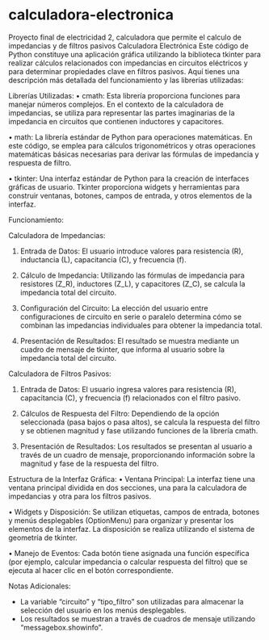 # calculadora-electronica
Proyecto final de electricidad 2, calculadora que permite el calculo de impedancias y de filtros pasivos 
Calculadora Electrónica
Este código de Python constituye una aplicación gráfica utilizando la biblioteca tkinter para realizar cálculos relacionados con impedancias en circuitos eléctricos y para determinar propiedades clave en filtros pasivos. Aquí tienes una descripción más detallada del funcionamiento y las librerías utilizadas:

Librerías Utilizadas:
•	cmath: Esta librería proporciona funciones para manejar números complejos. En el contexto de la calculadora de impedancias, se utiliza para representar las partes imaginarias de la impedancia en circuitos que contienen inductores y capacitores.

•	math: La librería estándar de Python para operaciones matemáticas. En este código, se emplea para cálculos trigonométricos y otras operaciones matemáticas básicas necesarias para derivar las fórmulas de impedancia y respuesta de filtro.

•	tkinter: Una interfaz estándar de Python para la creación de interfaces gráficas de usuario. Tkinter proporciona widgets y herramientas para construir ventanas, botones, campos de entrada, y otros elementos de la interfaz.

Funcionamiento:

Calculadora de Impedancias:

1.	Entrada de Datos: El usuario introduce valores para resistencia (R), inductancia (L), capacitancia (C), y frecuencia (f).

2.	Cálculo de Impedancia: Utilizando las fórmulas de impedancia para resistores (Z_R), inductores (Z_L), y capacitores (Z_C), se calcula la impedancia total del circuito.


3.	Configuración del Circuito: La elección del usuario entre configuraciones de circuito en serie o paralelo determina cómo se combinan las impedancias individuales para obtener la impedancia total.

4.	Presentación de Resultados: El resultado se muestra mediante un cuadro de mensaje de tkinter, que informa al usuario sobre la impedancia total del circuito.


Calculadora de Filtros Pasivos:
1.	Entrada de Datos: El usuario ingresa valores para resistencia (R), capacitancia (C), y frecuencia (f) relacionados con el filtro pasivo.

2.	Cálculos de Respuesta del Filtro: Dependiendo de la opción seleccionada (pasa bajos o pasa altos), se calcula la respuesta del filtro y se obtienen magnitud y fase utilizando funciones de la librería cmath.


3.	Presentación de Resultados: Los resultados se presentan al usuario a través de un cuadro de mensaje, proporcionando información sobre la magnitud y fase de la respuesta del filtro.

Estructura de la Interfaz Gráfica:
•	Ventana Principal: La interfaz tiene una ventana principal dividida en dos secciones, una para la calculadora de impedancias y otra para los filtros pasivos.

•	Widgets y Disposición: Se utilizan etiquetas, campos de entrada, botones y menús desplegables (OptionMenu) para organizar y presentar los elementos de la interfaz. La disposición se realiza utilizando el sistema de geometría de tkinter.

•	Manejo de Eventos: Cada botón tiene asignada una función específica (por ejemplo, calcular impedancia o calcular respuesta del filtro) que se ejecuta al hacer clic en el botón correspondiente.

Notas Adicionales:
- La variable “circuito” y “tipo_filtro” son utilizadas para almacenar la selección del usuario en los menús desplegables.
- Los resultados se muestran a través de cuadros de mensaje utilizando “messagebox.showinfo”.

